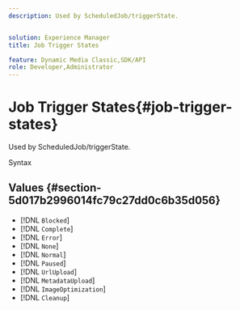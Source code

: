 ```yaml
---
description: Used by ScheduledJob/triggerState.


solution: Experience Manager
title: Job Trigger States

feature: Dynamic Media Classic,SDK/API
role: Developer,Administrator
---
```


# Job Trigger States{#job-trigger-states}

Used by ScheduledJob/triggerState.

 Syntax 

## Values {#section-5d017b2996014fc79c27dd0c6b35d056}

* [!DNL `Blocked`] 
* [!DNL `Complete`] 
* [!DNL `Error`] 
* [!DNL `None`] 
* [!DNL `Normal`] 
* [!DNL `Paused`] 
* [!DNL `UrlUpload`] 
* [!DNL `MetadataUpload`] 
* [!DNL `ImageOptimization`] 
* [!DNL `Cleanup`]

